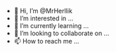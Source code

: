 - 👋 Hi, I’m @MrHerllik
- 👀 I’m interested in ...
- 🌱 I’m currently learning ...
- 💞️ I’m looking to collaborate on ...
- 📫 How to reach me ...

<!---
MrHerllik/MrHerllik is a ✨ special ✨ repository because its `README.md` (this file) appears on your GitHub profile.
You can click the Preview link to take a look at your changes.
--->
